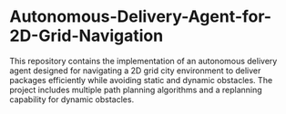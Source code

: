 # Autonomous-Delivery-Agent-for-2D-Grid-Navigation
This repository contains the implementation of an autonomous delivery agent designed for navigating a 2D grid city environment to deliver packages efficiently while avoiding static and dynamic obstacles. The project includes multiple path planning algorithms and a replanning capability for dynamic obstacles.
